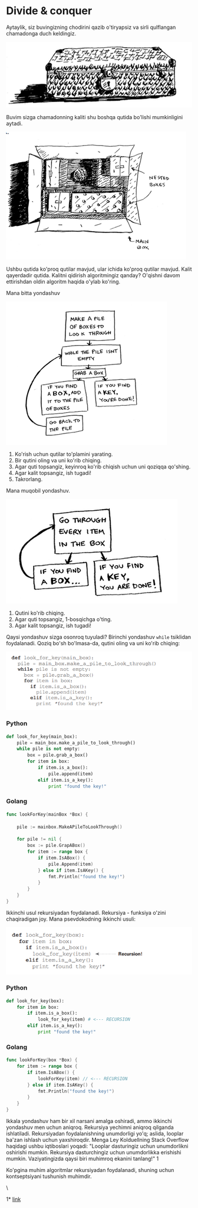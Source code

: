 # Divide & conquer

Aytaylik, siz buvingizning chodirini qazib o'tiryapsiz va sirli qulflangan chamadonga duch keldingiz.

![Suitcase](<../3. Recursion/image.png>)

Buvim sizga chamadonning kaliti shu boshqa qutida bo'lishi mumkinligini aytadi.

![Nested boxes](<../3. Recursion/image-1.png>)

Ushbu qutida ko'proq qutilar mavjud, ular ichida ko'proq qutilar mavjud. Kalit qayerdadir qutida. Kalitni qidirish algoritmingiz qanday? O'qishni davom ettirishdan oldin algoritm haqida o'ylab ko'ring.

Mana bitta yondashuv

![Plan](<../3. Recursion/image-2.png>)

1. Ko'rish uchun qutilar to'plamini yarating.
2. Bir qutini oling va uni ko'rib chiqing.
3. Agar quti topsangiz, keyinroq ko'rib chiqish uchun uni qoziqqa qo'shing.
4. Agar kalit topsangiz, ish tugadi!
5. Takrorlang.

Mana muqobil yondashuv.

![Alternative approach](<../3. Recursion/image-3.png>)

1. Qutini ko'rib chiqing.
2. Agar quti topsangiz, 1-bosqichga o'ting.
3. Agar kalit topsangiz, ish tugadi!

Qaysi yondashuv sizga osonroq tuyuladi? Birinchi yondashuv `while` tsiklidan foydalanadi. Qoziq bo'sh bo'lmasa-da, qutini oling va uni ko'rib chiqing:

![Python code](<../3. Recursion/image-4.png>)

### Python

```python
def look_for_key(main_box):
    pile = main_box.make_a_pile_to_look_through()
    while pile is not empty:
        box = pile.grab_a_box()
        for item in box:
            if item.is_a_box():
                pile.append(item)
            elif item.is_a_key():
                print "found the key!"
```

### Golang

```go
func lookForKey(mainBox *Box) {
    
    pile := mainbox.MakeAPileToLookThrough()

    for pile != nil {
        box := pile.GrapABox()
        for item := range box {
            if item.IsABox() {
                pile.Append(item)
            } else if item.IsAKey() {
                fmt.Println("found the key!")
            }
        }
    }
}
```

Ikkinchi usul rekursiyadan foydalanadi. Rekursiya - funksiya o'zini chaqiradigan joy. Mana psevdokodning ikkinchi usuli:

![Recursion approach](<../3. Recursion/image-5.png>)

### Python

```python
def look_for_key(box):
    for item in box:
        if item.is_a_box():
            look_for_key(item) # <--- RECURSION
        elif item.is_a_key():
            print "found the key!"
```

### Golang

```go
func lookForKey(box *Box) {
    for item := range box {
        if item.IsABox() {
            lookForKey(item) // <--- RECURSION
        } else if item.IsAKey() {
            fmt.Println("found the key!")
        }
    }
}
```

Ikkala yondashuv ham bir xil narsani amalga oshiradi, ammo ikkinchi yondashuv men uchun aniqroq. Rekursiya yechimni aniqroq qilganda ishlatiladi. Rekursiyadan foydalanishning unumdorligi yo'q; aslida, looplar ba'zan ishlash uchun yaxshiroqdir. Menga Ley Kolduellning Stack Overflow haqidagi ushbu iqtiboslari yoqadi: "Looplar dasturingiz uchun unumdorlikni oshirishi mumkin. Rekursiya dasturchingiz uchun unumdorlikka erishishi mumkin. Vaziyatingizda qaysi biri muhimroq ekanini tanlang!" 1

Ko'pgina muhim algoritmlar rekursiyadan foydalanadi, shuning uchun kontseptsiyani tushunish muhimdir.

\


1\*   [link](http://stackoverflow.com/a/72694/139117)
